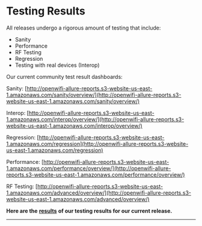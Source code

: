# Testing Results

All releases undergo a rigorous amount of testing that include:

* Sanity
* Performance
* RF Testing
* Regression
* Testing with real devices (Interop)

Our current community test result dashboards:

Sanity: [http://openwifi-allure-reports.s3-website-us-east-1.amazonaws.com/sanity/overview/](http://openwifi-allure-reports.s3-website-us-east-1.amazonaws.com/sanity/overview/)

Interop: [http://openwifi-allure-reports.s3-website-us-east-1.amazonaws.com/interop/overview/](http://openwifi-allure-reports.s3-website-us-east-1.amazonaws.com/interop/overview/)

Regression: [http://openwifi-allure-reports.s3-website-us-east-1.amazonaws.com/regression](http://openwifi-allure-reports.s3-website-us-east-1.amazonaws.com/regression)

Performance: [http://openwifi-allure-reports.s3-website-us-east-1.amazonaws.com/performance/overview/](http://openwifi-allure-reports.s3-website-us-east-1.amazonaws.com/performance/overview/)

RF Testing: [http://openwifi-allure-reports.s3-website-us-east-1.amazonaws.com/advanced/overview/](http://openwifi-allure-reports.s3-website-us-east-1.amazonaws.com/advanced/overview/)



**Here are the** [**results**](https://telecominfraproject.atlassian.net/wiki/spaces/WIFI/pages/1610973185/2.6+Release+Status+-+In+Progress#AP-Models-Under-Test) **of our testing results for our current release.**

****
